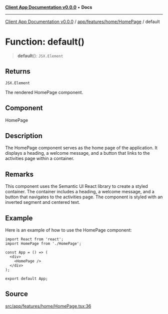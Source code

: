 [**Client App Documentation v0.0.0**](../../../../../README.md) • **Docs**

***

[Client App Documentation v0.0.0](../../../../../README.md) / [app/features/home/HomePage](../README.md) / default

# Function: default()

> **default**(): `JSX.Element`

## Returns

`JSX.Element`

The rendered HomePage component.

## Component

HomePage

## Description

The HomePage component serves as the home page of the application. It displays a heading, a welcome message, and a button that links to the activities page within a container.

## Remarks

This component uses the Semantic UI React library to create a styled container.
The container includes a heading, a welcome message, and a button that navigates to the activities page.
The component is styled with an inverted segment and centered text.

## Example

Here is an example of how to use the HomePage component:
```tsx
import React from 'react';
import HomePage from './HomePage';

const App = () => (
  <div>
    <HomePage />
  </div>
);

export default App;
```

## Source

[src/app/features/home/HomePage.tsx:36](https://github.com/jimmykurian/Reactivities/blob/3f805628d10ff0a50931fec09e965ef4a2576e55/client-app/src/app/features/home/HomePage.tsx#L36)
